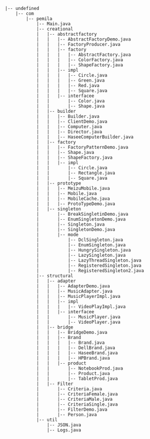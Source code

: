     |-- undefined
        |-- com
            |-- pemila
                |-- Main.java
                |-- creational
                |   |-- abstractfactory
                |   |   |-- AbstractFactoryDemo.java
                |   |   |-- FactoryProducer.java
                |   |   |-- factory
                |   |   |   |-- AbstractFactory.java
                |   |   |   |-- ColorFactory.java
                |   |   |   |-- ShapeFactory.java
                |   |   |-- impl
                |   |   |   |-- Circle.java
                |   |   |   |-- Green.java
                |   |   |   |-- Red.java
                |   |   |   |-- Square.java
                |   |   |-- interfacee
                |   |       |-- Color.java
                |   |       |-- Shape.java
                |   |-- builder
                |   |   |-- Builder.java
                |   |   |-- ClientDemo.java
                |   |   |-- Computer.java
                |   |   |-- Director.java
                |   |   |-- HaseeComputerBuilder.java
                |   |-- factory
                |   |   |-- FactoryPatternDemo.java
                |   |   |-- Shape.java
                |   |   |-- ShapeFactory.java
                |   |   |-- impl
                |   |       |-- Circle.java
                |   |       |-- Rectangle.java
                |   |       |-- Square.java
                |   |-- prototype
                |   |   |-- MeizuMobile.java
                |   |   |-- Mobile.java
                |   |   |-- MobileCache.java
                |   |   |-- ProtoTypeDemo.java
                |   |-- singleton
                |       |-- BreakSingletinDemo.java
                |       |-- EnumSingletonDemo.java
                |       |-- Singleton.java
                |       |-- SingletonDemo.java
                |       |-- mode
                |           |-- DclSingleton.java
                |           |-- EnumSingleton.java
                |           |-- HungrySingleton.java
                |           |-- LazySingleton.java
                |           |-- LazyThreadSingleton.java
                |           |-- RegisteredSingleton.java
                |           |-- RegisteredSingleton2.java
                |-- structural
                |   |-- adapter
                |   |   |-- AdapterDemo.java
                |   |   |-- MusicAdapter.java
                |   |   |-- MusicPlayerImpl.java
                |   |   |-- impl
                |   |   |   |-- VideoPlayImpl.java
                |   |   |-- interfacee
                |   |       |-- MusicPlayer.java
                |   |       |-- VideoPlayer.java
                |   |-- bridge
                |   |   |-- BridgeDemo.java
                |   |   |-- Brand
                |   |   |   |-- Brand.java
                |   |   |   |-- DellBrand.java
                |   |   |   |-- HaseeBrand.java
                |   |   |   |-- HPBrand.java
                |   |   |-- product
                |   |       |-- NotebookProd.java
                |   |       |-- Product.java
                |   |       |-- TabletProd.java
                |   |-- Filter
                |       |-- Criteria.java
                |       |-- CriteriaFemale.java
                |       |-- CriteriaMale.java
                |       |-- CriteriaSingle.java
                |       |-- FilterDemo.java
                |       |-- Person.java
                |-- util
                    |-- JSON.java
                    |-- Logs.java
